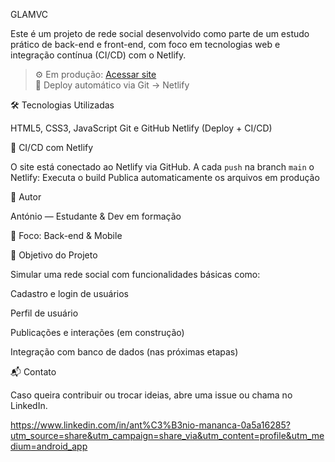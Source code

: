 
 GLAMVC

Este é um projeto de rede social desenvolvido como parte de um estudo prático de back-end e front-end, com foco em tecnologias web e integração contínua (CI/CD) com o Netlify.

> ⚙️ Em produção: [Acessar site](https://teu-site.netlify.app)  
> 🚀 Deploy automático via Git → Netlify



🛠️ Tecnologias Utilizadas

HTML5, CSS3, JavaScript
Git e GitHub
Netlify (Deploy + CI/CD)

🔄 CI/CD com Netlify

O site está conectado ao Netlify via GitHub.
A cada `push` na branch `main` o Netlify:
  Executa o build
  Publica automaticamente os arquivos em produção


👤 Autor

António — Estudante & Dev em formação

💼 Foco: Back-end & Mobile


📌 Objetivo do Projeto

Simular uma rede social com funcionalidades básicas como:

Cadastro e login de usuários

Perfil de usuário

Publicações e interações (em construção)

Integração com banco de dados (nas próximas etapas)

📬 Contato

Caso queira contribuir ou trocar ideias, abre uma issue ou chama no LinkedIn.

https://www.linkedin.com/in/ant%C3%B3nio-mananca-0a5a16285?utm_source=share&utm_campaign=share_via&utm_content=profile&utm_medium=android_app

